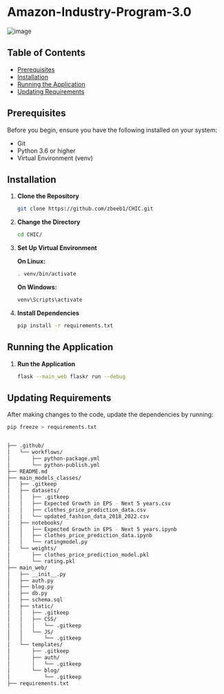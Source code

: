 # Amazon-Industry-Program-3.0  
![image](https://github.com/zbeeb1/CHIC/assets/134772110/cd51daf4-080b-45d9-9485-2bd496250c7c)

 

## Table of Contents
- [Prerequisites](#prerequisites)
- [Installation](#installation)
- [Running the Application](#running-the-application)
- [Updating Requirements](#updating-requirements)


## Prerequisites
Before you begin, ensure you have the following installed on your system:
- Git
- Python 3.6 or higher
- Virtual Environment (venv)

## Installation

1. **Clone the Repository**
    ```bash
    git clone https://github.com/zbeeb1/CHIC.git
    ```

2. **Change the Directory**
    ```bash
    cd CHIC/
    ```

3. **Set Up Virtual Environment**

    **On Linux:**
    ```bash
    . venv/bin/activate
    ```
    
    **On Windows:**
    ```bash
    venv\Scripts\activate
    ```

4. **Install Dependencies**
    ```bash
    pip install -r requirements.txt
    ```

## Running the Application

1. **Run the Application**
    ```bash
    flask --main_web flaskr run --debug
    ```

## Updating Requirements

After making changes to the code, update the dependencies by running:
```bash
pip freeze > requirements.txt


├── .github/
│   └── workflows/
│       ├── python-package.yml
│       └── python-publish.yml
├── README.md
├── main_models_classes/
│   ├── .gitkeep
│   ├── datasets/
│   │   ├── .gitkeep
│   │   ├── Expected Growth in EPS - Next 5 years.csv
│   │   ├── clothes_price_prediction_data.csv
│   │   └── updated_fashion_data_2018_2022.csv
│   ├── notebooks/
│   │   ├── Expected Growth in EPS - Next 5 years.ipynb
│   │   ├── clothes_price_prediction_data.ipynb
│   │   └── ratingmodel.py
│   └── weights/
│       ├── clothes_price_prediction_model.pkl
│       └── rating.pkl
├── main_web/
│   ├── __init__.py
│   ├── auth.py
│   ├── blog.py
│   ├── db.py
│   ├── schema.sql
│   ├── static/
│   │   ├── .gitkeep
│   │   ├── CSS/
│   │   │   └── .gitkeep
│   │   └── JS/
│   │       └── .gitkeep
│   └── templates/
│       ├── .gitkeep
│       ├── auth/
│       │   └── .gitkeep
│       └── blog/
│           └── .gitkeep
├── requirements.txt

